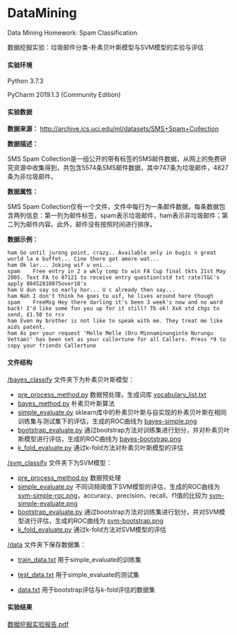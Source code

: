 # DataMining
Data Mining Homework: Spam Classification

数据挖掘实验：垃圾邮件分类-朴素贝叶斯模型与SVM模型的实验与评估

#### 实验环境

Python 3.7.3

PyCharm 2019.1.3 (Community Edition)

#### 实验数据

**数据来源：** http://archive.ics.uci.edu/ml/datasets/SMS+Spam+Collection

**数据描述：**

SMS Spam Collection是一组公开的带有标签的SMS邮件数据，从网上的免费研究资源中收集得到，共包含5574条SMS邮件数据，其中747条为垃圾邮件，4827条为非垃圾邮件。

**数据属性：**

SMS Spam Collection仅有一个文件，文件中每行为一条邮件数据，每条数据包含两列信息：第一列为邮件标签，spam表示垃圾邮件，ham表示非垃圾邮件；第二列为邮件内容。此外，邮件没有按照时间进行排序。

**数据示例：**

```
ham	Go until jurong point, crazy.. Available only in bugis n great world la e buffet... Cine there got amore wat...
ham	Ok lar... Joking wif u oni...
spam	Free entry in 2 a wkly comp to win FA Cup final tkts 21st May 2005. Text FA to 87121 to receive entry question(std txt rate)T&C's apply 08452810075over18's
ham	U dun say so early hor... U c already then say...
ham	Nah I don't think he goes to usf, he lives around here though
spam	FreeMsg Hey there darling it's been 3 week's now and no word back! I'd like some fun you up for it still? Tb ok! XxX std chgs to send, £1.50 to rcv
ham	Even my brother is not like to speak with me. They treat me like aids patent.
ham	As per your request 'Melle Melle (Oru Minnaminunginte Nurungu Vettam)' has been set as your callertune for all Callers. Press *9 to copy your friends Callertune
```

#### 文件结构

[/bayes_classify](/bayes_classify)  文件夹下为朴素贝叶斯模型：

- [pre_process_method.py](/bayes_classify/pre_process_method.py) 数据预处理，生成词库 [vocabulary_list.txt](/bayes_classify/vocabulary_list.txt)
- [bayes_method.py](/bayes_classify/bayes_method.py) 朴素贝叶斯算法
- [simple_evaluate.py](/bayes_classify/simple_evaluate.py) sklearn库中的朴素贝叶斯与自实现的朴素贝叶斯在相同训练集与测试集下的评估，生成的ROC曲线为 [bayes-simple.png](/bayes_classify/bayes-simple.png)
- [bootstrap_evaluate.py](/bayes_classify/bootstrap_evaluate.py) 通过bootstrap方法对训练集进行划分，并对朴素贝叶斯模型进行评估，生成的ROC曲线为 [bayes-bootstrap.png](/bayes_classify/bayes-bootstrap.png)
- [k_fold_evaluate.py](/bayes_classify/k_fold_evaluate.py) 通过k-fold方法对朴素贝叶斯模型的评估

[/svm_classify](/svm_classify) 文件夹下为SVM模型：

- [pre_process_method.py](/svm_classify/pre_process_method.py) 数据预处理
- [simple_evaluate.py](/svm_classify/simple_evaluate.py) 不同词频阈值下SVM模型的评估，生成的ROC曲线为 [svm-simple-roc.png](/svm_classify/svm-simple-roc.png)，accuracy、precision、recall、f1值的比较为  [svm-simple-evaluate.png](/svm_classify/svm-simple-evaluate.png)
- [bootstrap_evaluate.py](/svm_classify/bootstrap_evaluate.py) 通过bootstrap方法对训练集进行划分，并对SVM模型进行评估，生成的ROC曲线为 [svm-bootstrap.png](/svm_classify/svm-bootstrap.png)
- [k_fold_evaluate.py](/svm_classify/k_fold_evaluate.py) 通过k-fold方法对SVM模型的评估

[/data](/data) 文件夹下保存数据集：

- [train_data.txt](/data/train_data.txt) 用于simple_evaluate的训练集

- [test_data.txt](/data/test_data.txt) 用于simple_evaluate的测试集
- [data.txt](/data/data.txt) 用于bootstrap评估与k-fold评估的数据集

#### 实验结果
[数据挖掘实验报告.pdf](/数据挖掘实验报告.pdf)
